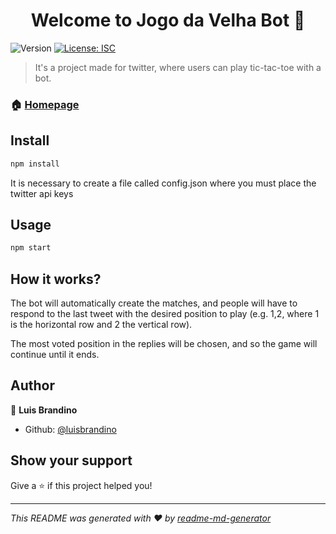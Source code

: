 <h1 align="center">Welcome to Jogo da Velha Bot 👋</h1>
<p>
  <img alt="Version" src="https://img.shields.io/badge/version-1.0.0-blue.svg?cacheSeconds=2592000" />
  <a href="#" target="_blank">
    <img alt="License: ISC" src="https://img.shields.io/badge/License-ISC-yellow.svg" />
  </a>
</p>

> It's a project made for twitter, where users can play tic-tac-toe with a bot.

### 🏠 [Homepage](https://github.com/luisbrandino/jogo-da-velha-bot)

## Install

```sh
npm install
```

It is necessary to create a file called config.json where you must place the twitter api keys

## Usage

```sh
npm start
```

## How it works?

The bot will automatically create the matches, and people will have to respond to the last tweet with the desired position to play (e.g. 1,2, where 1 is the horizontal row and 2 the vertical row). 

The most voted position in the replies will be chosen, and so the game will continue until it ends.

## Author

👤 **Luis Brandino**

* Github: [@luisbrandino](https://github.com/luisbrandino)

## Show your support

Give a ⭐️ if this project helped you!

***
_This README was generated with ❤️ by [readme-md-generator](https://github.com/kefranabg/readme-md-generator)_